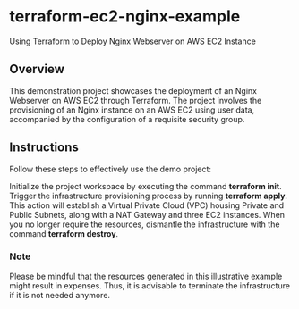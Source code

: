 # terraform-ec2-nginx-example
Using Terraform to Deploy Nginx Webserver on AWS EC2 Instance

## Overview
This demonstration project showcases the deployment of an Nginx Webserver on AWS EC2 through Terraform. The project involves the provisioning of an Nginx instance on an AWS EC2 using user data, accompanied by the configuration of a requisite security group.

## Instructions
Follow these steps to effectively use the demo project:

Initialize the project workspace by executing the command **terraform init**.
Trigger the infrastructure provisioning process by running **terraform apply**. This action will establish a Virtual Private Cloud (VPC) housing Private and Public Subnets, along with a NAT Gateway and three EC2 instances.
When you no longer require the resources, dismantle the infrastructure with the command **terraform destroy**.

### Note
Please be mindful that the resources generated in this illustrative example might result in expenses. Thus, it is advisable to terminate the infrastructure if it is not needed anymore.
